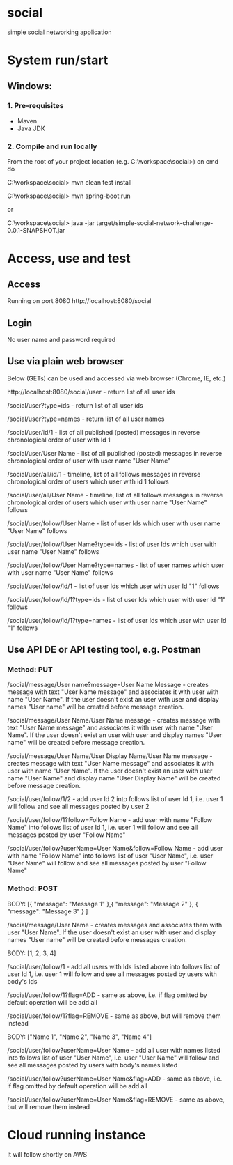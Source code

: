 # social
simple social networking application

# System run/start
## Windows:
### 1. Pre-requisites
- Maven
- Java JDK

### 2. Compile and run locally
From the root of your project location (e.g. C:\workspace\social>) on cmd do

C:\workspace\social> mvn clean test install

C:\workspace\social> mvn spring-boot:run

or

C:\workspace\social> java -jar target/simple-social-network-challenge-0.0.1-SNAPSHOT.jar

# Access, use and test
## Access
Running on port 8080
http://localhost:8080/social

## Login
No user name and password required

## Use via plain web browser
Below (GETs) can be used and accessed via web browser (Chrome, IE, etc.)

http://localhost:8080/social/user - return list of all user ids

/social/user?type=ids - return list of all user ids

/social/user?type=names - return list of all user names


/social/user/id/1 - list of all published (posted) messages in reverse chronological order of user with Id 1

/social/user/User Name - list of all published (posted) messages in reverse chronological order of user with user name "User Name"

/social/user/all/id/1 - timeline, list of all follows messages in reverse chronological order of users which user with id 1 follows

/social/user/all/User Name - timeline, list of all follows messages in reverse chronological order of users which user with user name "User Name" follows


/social/user/follow/User Name - list of user Ids which user with user name "User Name" follows

/social/user/follow/User Name?type=ids - list of user Ids which user with user name "User Name" follows

/social/user/follow/User Name?type=names - list of user names which user with user name "User Name" follows


/social/user/follow/id/1 - list of user Ids which user with user Id "1" follows

/social/user/follow/id/1?type=ids - list of user Ids which user with user Id "1" follows

/social/user/follow/id/1?type=names - list of user Ids which user with user Id "1" follows

## Use API DE or API testing tool, e.g. Postman
### Method: PUT

/social/message/User name?message=User Name Message - creates message with text "User Name message" and associates it with user with name "User Name". If the user doesn't exist an user with user and display names "User name" will be created before message creation.

/social/message/User Name/User Name message - creates message with text "User Name message" and associates it with user with name "User Name". If the user doesn't exist an user with user and display names "User name" will be created before message creation.

/social/message/User Name/User Display Name/User Name message - creates message with text "User Name message" and associates it with user with name "User Name". If the user doesn't exist an user with user name "User Name" and display name "User Display Name" will be created before message creation.

/social/user/follow/1/2 - add user Id 2 into follows list of user Id 1, i.e. user 1 will follow and see all messages posted by user 2

/social/user/follow/1?follow=Follow Name - add user with name "Follow Name" into follows list of user Id 1, i.e. user 1 will follow and see all messages posted by user "Follow Name"

/social/user/follow?userName=User Name&follow=Follow Name - add user with name "Follow Name" into follows list of user "User Name", i.e. user "User Name" will follow and see all messages posted by user "Follow Name"

### Method: POST

BODY: [{ "message": "Message 1" },{ "message": "Message 2" }, { "message": "Message 3" } ]

/social/message/User Name - creates messages and associates them with user "User Name". If the user doesn't exist an user with user and display names "User name" will be created before messages creation.


BODY: [1, 2, 3, 4]

/social/user/follow/1 - add all users with Ids listed above into follows list of user Id 1, i.e. user 1 will follow and see all messages posted by users with body's Ids

/social/user/follow/1?flag=ADD - same as above, i.e. if flag omitted by default operation will be add all  

/social/user/follow/1?flag=REMOVE - same as above, but will remove them instead


BODY: ["Name 1", "Name 2", "Name 3", "Name 4"]

/social/user/follow?userName=User Name - add all user with names listed into follows list of user "User Name", i.e. user "User Name" will follow and see all messages posted by users with body's names listed

/social/user/follow?userName=User Name&flag=ADD - same as above, i.e. if flag omitted by default operation will be add all

/social/user/follow?userName=User Name&flag=REMOVE - same as above, but will remove them instead

# Cloud running instance
It will follow shortly on AWS

  


